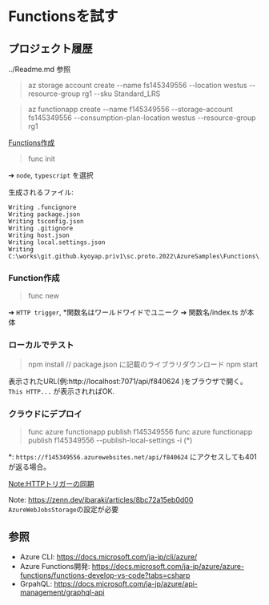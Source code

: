 Functionsを試す
===

## プロジェクト履歴
../Readme.md 参照

> az storage account create --name fs145349556 --location westus --resource-group rg1 --sku Standard_LRS

> az functionapp create --name f145349556 --storage-account fs145349556 --consumption-plan-location westus --resource-group rg1

[Functions作成](https://learn.microsoft.com/ja-jp/azure/azure-functions/functions-develop-vs-code?tabs=nodejs)

> func init

➔ `node`, `typescript` を選択

生成されるファイル:
```
Writing .funcignore
Writing package.json
Writing tsconfig.json
Writing .gitignore
Writing host.json
Writing local.settings.json
Writing C:\works\git.github.kyoyap.priv1\sc.proto.2022\AzureSamples\Functions\.vscode\extensions.json
```

### Function作成
> func new

➔ `HTTP trigger`, *関数名はワールドワイドでユニーク
➔ 関数名/index.ts が本体

### ローカルでテスト
> npm install  // package.json に記載のライブラリダウンロード 
> npm start

表示されたURL(例:http://localhost:7071/api/f840624 )をブラウザで開く。`This HTTP...` が表示されればOK.

### クラウドにデプロイ
> func azure functionapp publish f145349556
> func azure functionapp publish f145349556 --publish-local-settings -i  (*)

*: `https://f145349556.azurewebsites.net/api/f840624` にアクセスしても401が返る場合。

[Note:HTTPトリガーの同期](https://learn.microsoft.com/ja-jp/azure/azure-functions/functions-deployment-technologies#trigger-syncing)

Note: https://zenn.dev/ibaraki/articles/8bc72a15eb0d00
`AzureWebJobsStorage`の設定が必要


## 参照
- Azure CLI: https://docs.microsoft.com/ja-jp/cli/azure/
- Azure Functions開発: https://docs.microsoft.com/ja-jp/azure/azure-functions/functions-develop-vs-code?tabs=csharp
- GrpahQL: https://docs.microsoft.com/ja-jp/azure/api-management/graphql-api
